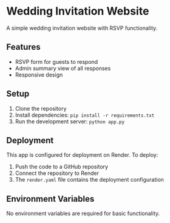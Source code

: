 # Wedding Invitation Website

A simple wedding invitation website with RSVP functionality.

## Features

- RSVP form for guests to respond
- Admin summary view of all responses
- Responsive design

## Setup

1. Clone the repository
2. Install dependencies: `pip install -r requirements.txt`
3. Run the development server: `python app.py`

## Deployment

This app is configured for deployment on Render. To deploy:

1. Push the code to a GitHub repository
2. Connect the repository to Render
3. The `render.yaml` file contains the deployment configuration

## Environment Variables

No environment variables are required for basic functionality.
